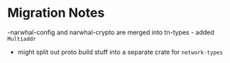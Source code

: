 # Migration Notes
-narwhal-config and narwhal-crypto are merged into tn-types
    - added `Multiaddr`
- might split out proto build stuff into a separate crate for `network-types`

